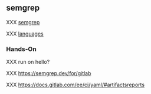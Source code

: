 <!-- .slide: id="gitlab_trivy" -->

## semgrep

XXX [semgrep](https://semgrep.dev/)

XXX [languages](https://semgrep.dev/docs/language-support/)

### Hands-On

XXX run on hello?

XXX https://semgrep.dev/for/gitlab

XXX https://docs.gitlab.com/ee/ci/yaml/#artifactsreports
